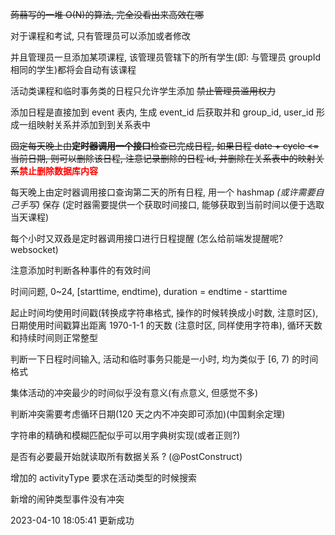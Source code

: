 ~~蒟蒻写的一堆 O(N)的算法, 完全没看出来高效在哪~~

对于课程和考试, 只有管理员可以添加或者修改

并且管理员一旦添加某项课程, 该管理员管辖下的所有学生(即: 与管理员 groupId 相同的学生)都将会自动有该课程

活动类课程和临时事务类的日程只允许学生添加 ~~禁止管理员滥用权力~~

添加日程是直接加到 event 表内, 生成 event_id 后获取并和 group_id, user_id 形成一组映射关系并添加到到关系表中

~~固定每天晚上由**定时器调用一个接口**检查已完成日程, 如果日程 date + cycle <= 当前日期, 则可以删除该日程, 注意记录删除的日程 id, 并删除在关系表中的映射关系~~**<font color=RED>禁止删除数据库内容</font>**

每天晚上由定时器调用接口查询第二天的所有日程, 用一个 hashmap _(或许需要自己手写)_ 保存 (定时器需要提供一个获取时间接口, 能够获取到当前时间以便于选取当天课程)

每个小时又双叒是定时器调用接口进行日程提醒 (怎么给前端发提醒呢? websocket)

注意添加时判断各种事件的有效时间

时间问题, 0~24, [starttime, endtime), duration = endtime - starttime

起止时间均使用时间戳(转换成字符串格式, 操作的时候转换成小时数, 注意时区), 日期使用时间戳算出距离 1970-1-1 的天数 (注意时区, 同样使用字符串), 循环天数和持续时间则正常整型

判断一下日程时间输入, 活动和临时事务只能是一小时, 均为类似于 [6, 7) 的时间格式

集体活动的冲突最少的时间似乎没有意义(有点意义, 但感觉不多)

判断冲突需要考虑循环日期(120 天之内不冲突即可添加)(中国剩余定理)

字符串的精确和模糊匹配似乎可以用字典树实现(或者正则?)

是否有必要最开始就读取所有数据关系 ? (@PostConstruct)

增加的 activityType 要求在活动类型的时候搜索

新增的闹钟类型事件没有冲突

2023-04-10 18:05:41 更新成功

